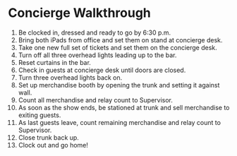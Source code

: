 # Concierge Walkthrough
1. Be clocked in, dressed and ready to go by 6:30 p.m.
2. Bring both iPads from office and set them on stand at concierge desk. 
3. Take one new full set of tickets and set them on the concierge desk. 
4. Turn off all three overhead lights leading up to the bar. 
5. Reset curtains in the bar.
7. Check in guests at concierge desk until doors are closed.
8. Turn three overhead lights back on. 
9. Set up merchandise booth by opening the trunk and setting it against wall.
10. Count all merchandise and relay count to Supervisor. 
11. As soon as the show ends, be stationed at trunk and sell merchandise to exiting guests. 
12. As last guests leave, count remaining merchandise and relay count to Supervisor. 
13. Close trunk back up.
14. Clock out and go home!
